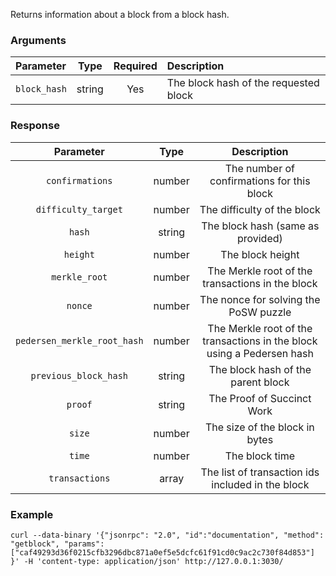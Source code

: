 Returns information about a block from a block hash.

### Arguments

|  Parameter   |  Type  | Required |              Description              |
|:------------ |:------:|:--------:|:------------------------------------- |
| `block_hash` | string |    Yes   | The block hash of the requested block |

### Response

|        Parameter       |  Type  |                               Description                              |
|:----------------------:|:------:|:----------------------------------------------------------------------:|
| `confirmations`        | number | The number of confirmations for this block                             |
| `difficulty_target`    | number | The difficulty of the block                                            |
| `hash`                 | string | The block hash (same as provided)                                      |
| `height`               | number | The block height                                                       |
| `merkle_root`          | number | The Merkle root of the transactions in the block                       |
| `nonce`                | number | The nonce for solving the PoSW puzzle                                  |
| `pedersen_merkle_root_hash` | number | The Merkle root of the transactions in the block using a Pedersen hash |
| `previous_block_hash`  | string | The block hash of the parent block                                     |
| `proof`                | string | The Proof of Succinct Work                                             |
| `size`                 | number | The size of the block in bytes                                         |
| `time`                 | number | The block time                                                         |
| `transactions`         | array  | The list of transaction ids included in the block                      |

### Example
```ignore
curl --data-binary '{"jsonrpc": "2.0", "id":"documentation", "method": "getblock", "params": ["caf49293d36f0215cfb3296dbc871a0ef5e5dcfc61f91cd0c9ac2c730f84d853"] }' -H 'content-type: application/json' http://127.0.0.1:3030/
```
